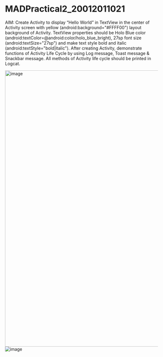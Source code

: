 # MADPractical2_20012011021
AIM: Create Activity to display “Hello World” in TextView in the center of Activity screen with yellow (android:background="#FFFF00") layout background of Activity.
TextView properties should be Holo Blue color (android:textColor=@android:color/holo_blue_bright), 27sp font size (android:textSize="27sp") and make text style bold and italic (android:textStyle="bold|italic"). After creating Activity, demonstrate functions of Activity Life Cycle by using Log message, Toast message & Snackbar message. All methods of Activity life cycle should be printed in Logcat.

<img width="911" alt="image" src="https://user-images.githubusercontent.com/110648083/187024850-b2f84fca-9fa7-4827-abb7-efe0e4d06b97.png">

<img src="https://user-images.githubusercontent.com/110648083/187594046-cc160741-bdf5-418a-a1f0-996aa7b21971.png" alt="image">


